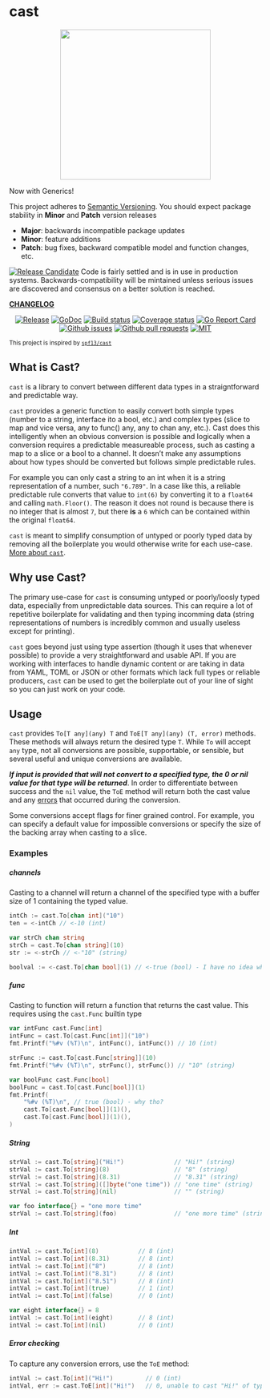 # cast

<p align="center">
    <a href="https://gopherize.me/gopher/0b8aa47b088b43d10817e8a13cb115fdd87c0bcb"><img src="https://github.com/bdlm/cast/wiki/assets/images/gopher.png" width="300px"></a>
</p>

Now with Generics!

This project adheres to [Semantic Versioning](https://semver.org/spec/v2.0.0.html). You should expect package stability in <strong>Minor</strong> and <strong>Patch</strong> version releases

- **Major**: backwards incompatible package updates
- **Minor**: feature additions
- **Patch**: bug fixes, backward compatible model and function changes, etc.

<a href="https://github.com/mkenney/software-guides/blob/master/STABILITY-BADGES.md#release-candidate"><img src="https://img.shields.io/badge/stability-pre--release-48c9b0.svg" alt="Release Candidate"></a> Code is fairly settled and is in use in production systems. Backwards-compatibility will be mintained unless serious issues are discovered and consensus on a better solution is reached.

**[CHANGELOG](CHANGELOG.md)**<br>

<p align="center">
    <a href="https://github.com/bdlm/cast/blob/master/CHANGELOG.md"><img src="https://img.shields.io/github/v/release/bdlm/cast" alt="Release"></a>
    <a href="https://pkg.go.dev/github.com/bdlm/cast"><img src="https://godoc.org/github.com/bdlm/cast?status.svg" alt="GoDoc"></a>
    <a href="https://travis-ci.org/bdlm/cast"><img src="https://travis-ci.org/bdlm/cast.svg?branch=master" alt="Build status"></a>
    <a href="https://codecov.io/gh/bdlm/cast"><img src="https://img.shields.io/codecov/c/github/bdlm/cast/master.svg" alt="Coverage status"></a>
    <a href="https://goreportcard.com/report/github.com/bdlm/cast"><img src="https://goreportcard.com/badge/github.com/bdlm/cast" alt="Go Report Card"></a>
    <a href="https://github.com/bdlm/cast/issues"><img src="https://img.shields.io/github/issues-raw/bdlm/cast.svg" alt="Github issues"></a>
    <a href="https://github.com/bdlm/cast/pulls"><img src="https://img.shields.io/github/issues-pr/bdlm/cast.svg" alt="Github pull requests"></a>
    <a href="https://github.com/bdlm/cast/blob/master/LICENSE"><img src="https://img.shields.io/badge/license-MIT-blue.svg" alt="MIT"></a>
</p>

<sub>This project is inspired by [`spf13/cast`](https://github.com/spf13/cast)</sub>

## What is Cast?

`cast` is a library to convert between different data types in a straigntforward and predictable way.

`cast` provides a generic function to easily convert both simple types (number to a string, interface ito a bool, etc.) and complex types (slice to map and vice versa, any to func() any, any to chan any, etc.). Cast does this intelligently when an obvious conversion is possible and logically when a conversion requires a predictable measureable process, such as casting a map to a slice or a bool to a channel. It doesn’t make any assumptions about how types should be converted but follows simple predictable rules.

For example you can only cast a string to an int when it is a string representation of a number, such `"6.789"`. In a case like this, a reliable predictable rule converts that value to `int(6)` by converting it to a `float64` and calling `math.Floor()`. The reason it does not round is because there is no integer that is almost `7`, but there __is__ a `6` which can be contained within the original `float64`.

`cast` is meant to simplify consumption of untyped or poorly typed data by removing all the boilerplate you would otherwise write for each use-case. [More about `cast`](ABOUT.md).

## Why use Cast?

The primary use-case for `cast` is consuming untyped or poorly/loosly typed data, especially from unpredictable data sources. This can require a lot of repetitive boilerplate for validating and then typing incomming data (string representations of numbers is incredibly common and usually useless except for printing).

`cast` goes beyond just using type assertion (though it uses that whenever possible) to provide a very straightforward and usable API. If you are working with interfaces to handle dynamic content or are taking in data from YAML, TOML or JSON or other formats which lack full types or reliable producers, `cast` can be used to get the boilerplate out of your line of sight so you can just work on your code.

## Usage

`cast` provides `To[T any](any) T` and `ToE[T any](any) (T, error)` methods. These methods will always return the desired type `T`. While `To` will accept `any` type, not all conversions are possible, supportable, or sensible, but several useful and unique conversions are available.

***If input is provided that will not convert to a specified type, the 0 or nil value for that type will be returned***. In order to differentiate between success and the `nil` value, the `ToE` method will return both the cast value and any [errors](https://github.com/bdlm/errors) that occurred during the conversion.

Some conversions accept flags for finer grained control. For example, you can specify a default value for impossible conversions or specify the size of the backing array when casting to a slice.

### Examples

##### channels
Casting to a channel will return a channel of the specified type with a buffer size of 1 containing the typed value.
```go
intCh := cast.To[chan int]("10")
ten = <-intCh // <-10 (int)

var strCh chan string
strCh = cast.To[chan string](10)
str := <-strCh // <-"10" (string)

boolval := <-cast.To[chan bool](1) // <-true (bool) - I have no idea why you would do that :) but it works
```

##### func
Casting to function will return a function that returns the cast value. This requires using the `cast.Func` builtin type
```go
var intFunc cast.Func[int]
intFunc = cast.To[cast.Func[int]]("10")
fmt.Printf("%#v (%T)\n", intFunc(), intFunc()) // 10 (int)

strFunc := cast.To[cast.Func[string]](10)
fmt.Printf("%#v (%T)\n", strFunc(), strFunc()) // "10" (string)

var boolFunc cast.Func[bool]
boolFunc = cast.To[cast.Func[bool]](1)
fmt.Printf(
    "%#v (%T)\n", // true (bool) - why tho?
    cast.To[cast.Func[bool]](1)(),
    cast.To[cast.Func[bool]](1)(),
)
```

##### String
```go
strVal := cast.To[string]("Hi!")              // "Hi!" (string)
strVal := cast.To[string](8)                  // "8" (string)
strVal := cast.To[string](8.31)               // "8.31" (string)
strVal := cast.To[string]([]byte("one time")) // "one time" (string)
strVal := cast.To[string](nil)                // "" (string)

var foo interface{} = "one more time"
strVal := cast.To[string](foo)                // "one more time" (string)
```

##### Int
```go
intVal := cast.To[int](8)           // 8 (int)
intVal := cast.To[int](8.31)        // 8 (int)
intVal := cast.To[int]("8")         // 8 (int)
intVal := cast.To[int]("8.31")      // 8 (int)
intVal := cast.To[int]("8.51")      // 8 (int)
intVal := cast.To[int](true)        // 1 (int)
intVal := cast.To[int](false)       // 0 (int)

var eight interface{} = 8
intVal := cast.To[int](eight)       // 8 (int)
intVal := cast.To[int](nil)         // 0 (int)
```

##### Error checking
To capture any conversion errors, use the `ToE` method:
```go
intVal := cast.To[int]("Hi!")         // 0 (int)
intVal, err := cast.ToE[int]("Hi!")   // 0, unable to cast "Hi!" of type string to int (int, error)
```
